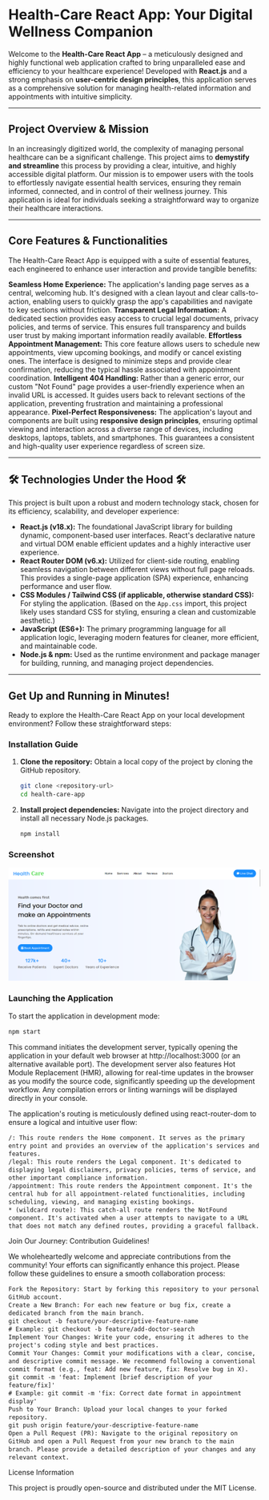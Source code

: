 #  Health-Care React App: Your Digital Wellness Companion

Welcome to the **Health-Care React App** – a meticulously designed and highly functional web application crafted to bring unparalleled ease and efficiency to your healthcare experience! Developed with **React.js** and a strong emphasis on **user-centric design principles**, this application serves as a comprehensive solution for managing health-related information and appointments with intuitive simplicity.

---

## Project Overview & Mission 

In an increasingly digitized world, the complexity of managing personal healthcare can be a significant challenge. This project aims to **demystify and streamline** this process by providing a clear, intuitive, and highly accessible digital platform. Our mission is to empower users with the tools to effortlessly navigate essential health services, ensuring they remain informed, connected, and in control of their wellness journey. This application is ideal for individuals seeking a straightforward way to organize their healthcare interactions.

---

##  Core Features & Functionalities 

The Health-Care React App is equipped with a suite of essential features, each engineered to enhance user interaction and provide tangible benefits:

**Seamless Home Experience:** The application's landing page serves as a central, welcoming hub. It's designed with a clean layout and clear calls-to-action, enabling users to quickly grasp the app's capabilities and navigate to key sections without friction.
**Transparent Legal Information:** A dedicated section provides easy access to crucial legal documents, privacy policies, and terms of service. This ensures full transparency and builds user trust by making important information readily available.
**Effortless Appointment Management:** This core feature allows users to schedule new appointments, view upcoming bookings, and modify or cancel existing ones. The interface is designed to minimize steps and provide clear confirmation, reducing the typical hassle associated with appointment coordination.
**Intelligent 404 Handling:** Rather than a generic error, our custom "Not Found" page provides a user-friendly experience when an invalid URL is accessed. It guides users back to relevant sections of the application, preventing frustration and maintaining a professional appearance.
**Pixel-Perfect Responsiveness:** The application's layout and components are built using **responsive design principles**, ensuring optimal viewing and interaction across a diverse range of devices, including desktops, laptops, tablets, and smartphones. This guarantees a consistent and high-quality user experience regardless of screen size.

---

## 🛠️ Technologies Under the Hood 🛠️

This project is built upon a robust and modern technology stack, chosen for its efficiency, scalability, and developer experience:

* **React.js (v18.x):** The foundational JavaScript library for building dynamic, component-based user interfaces. React's declarative nature and virtual DOM enable efficient updates and a highly interactive user experience.
* **React Router DOM (v6.x):** Utilized for client-side routing, enabling seamless navigation between different views without full page reloads. This provides a single-page application (SPA) experience, enhancing performance and user flow.
* **CSS Modules / Tailwind CSS (if applicable, otherwise standard CSS):** For styling the application. (Based on the `App.css` import, this project likely uses standard CSS for styling, ensuring a clean and customizable aesthetic.)
* **JavaScript (ES6+):** The primary programming language for all application logic, leveraging modern features for cleaner, more efficient, and maintainable code.
* **Node.js & npm:** Used as the runtime environment and package manager for building, running, and managing project dependencies.

---

##  Get Up and Running in Minutes! 

Ready to explore the Health-Care React App on your local development environment? Follow these straightforward steps:

###  Installation Guide

1.  **Clone the repository:** Obtain a local copy of the project by cloning the GitHub repository.
    ```bash
    git clone <repository-url>
    cd health-care-app
    ```
2.  **Install project dependencies:** Navigate into the project directory and install all necessary Node.js packages.
    ```bash
    npm install
    ```
    
###  Screenshot

![Screenshot](Screenshot.png)

###  Launching the Application

To start the application in development mode:

```bash
npm start
```

This command initiates the development server, typically opening the application in your default web browser at http://localhost:3000 (or an alternative available port). The development server also features Hot Module Replacement (HMR), allowing for real-time updates in the browser as you modify the source code, significantly speeding up the development workflow. Any compilation errors or linting warnings will be displayed directly in your console.

The application's routing is meticulously defined using react-router-dom to ensure a logical and intuitive user flow:

    /: This route renders the Home component. It serves as the primary entry point and provides an overview of the application's services and features.
    /legal: This route renders the Legal component. It's dedicated to displaying legal disclaimers, privacy policies, terms of service, and other important compliance information.
    /appointment: This route renders the Appointment component. It's the central hub for all appointment-related functionalities, including scheduling, viewing, and managing existing bookings.
    * (wildcard route): This catch-all route renders the NotFound component. It's activated when a user attempts to navigate to a URL that does not match any defined routes, providing a graceful fallback.

Join Our Journey: Contribution Guidelines! 

We wholeheartedly welcome and appreciate contributions from the community! Your efforts can significantly enhance this project. Please follow these guidelines to ensure a smooth collaboration process:

    Fork the Repository: Start by forking this repository to your personal GitHub account.
    Create a New Branch: For each new feature or bug fix, create a dedicated branch from the main branch.
    git checkout -b feature/your-descriptive-feature-name
    # Example: git checkout -b feature/add-doctor-search
    Implement Your Changes: Write your code, ensuring it adheres to the project's coding style and best practices.
    Commit Your Changes: Commit your modifications with a clear, concise, and descriptive commit message. We recommend following a conventional commit format (e.g., feat: Add new feature, fix: Resolve bug in X).
    git commit -m 'feat: Implement [brief description of your feature/fix]'
    # Example: git commit -m 'fix: Correct date format in appointment display'
    Push to Your Branch: Upload your local changes to your forked repository.
    git push origin feature/your-descriptive-feature-name
    Open a Pull Request (PR): Navigate to the original repository on GitHub and open a Pull Request from your new branch to the main branch. Please provide a detailed description of your changes and any relevant context.

License Information

This project is proudly open-source and distributed under the MIT License.
